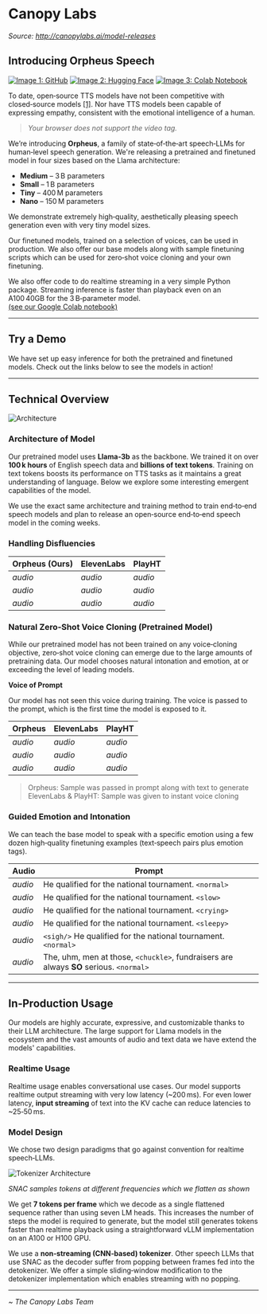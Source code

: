 # Canopy Labs

_Source: <http://canopylabs.ai/model-releases>_

## Introducing Orpheus Speech

[![Image 1: GitHub](https://img.shields.io/badge/github-%23121011.svg?style=for-the-badge&logo=github&logoColor=white)](https://github.com/canopyai/Orpheus-TTS)
[![Image 2: Hugging Face](https://huggingface.co/datasets/huggingface/badges/resolve/main/model-on-hf-md.svg)](https://huggingface.co/canopylabs)
[![Image 3: Colab Notebook](https://colab.research.google.com/assets/colab-badge.svg)](https://colab.research.google.com/drive/1KhXT56UePPUHhqitJNUxq63k-pQomz3N?usp=sharing)

To date, open‑source TTS models have not been competitive with closed‑source models [[1]](https://huggingface.co/spaces/TTS-AGI/TTS-Arena). Nor have TTS models been capable of expressing empathy, consistent with the emotional intelligence of a human.

> _Your browser does not support the video tag._

We’re introducing **Orpheus**, a family of state‑of‑the‑art speech‑LLMs for human‑level speech generation. We're releasing a pretrained and finetuned model in four sizes based on the Llama architecture:

* **Medium** – 3 B parameters
* **Small** – 1 B parameters
* **Tiny** – 400 M parameters
* **Nano** – 150 M parameters

We demonstrate extremely high‑quality, aesthetically pleasing speech generation even with very tiny model sizes.

Our finetuned models, trained on a selection of voices, can be used in production. We also offer our base models along with sample finetuning scripts which can be used for zero‑shot voice cloning and your own finetuning.

We also offer code to do realtime streaming in a very simple Python package. Streaming inference is faster than playback even on an A100 40GB for the 3 B‑parameter model.  
[(see our Google Colab notebook)](https://colab.research.google.com/drive/1xxPpBwI4l_nKUx0J0nzZTtikfqP3UJ6p?usp=sharing)

---

## Try a Demo

We have set up easy inference for both the pretrained and finetuned models. Check out the links below to see the models in action!

---

## Technical Overview

![Architecture](https://canopylabs.ai/assets/images/architecture.png)

### Architecture of Model

Our pretrained model uses **Llama‑3b** as the backbone. We trained it on over **100 k hours** of English speech data and **billions of text tokens**. Training on text tokens boosts its performance on TTS tasks as it maintains a great understanding of language. Below we explore some interesting emergent capabilities of the model.

We use the exact same architecture and training method to train end‑to‑end speech models and plan to release an open‑source end‑to‑end speech model in the coming weeks.

### Handling Disfluencies

| Orpheus (Ours) | ElevenLabs | PlayHT |
|---|---|---|
| _audio_ | _audio_ | _audio_ |
| _audio_ | _audio_ | _audio_ |
| _audio_ | _audio_ | _audio_ |

### Natural Zero‑Shot Voice Cloning (Pretrained Model)

While our pretrained model has not been trained on any voice‑cloning objective, zero‑shot voice cloning can emerge due to the large amounts of pretraining data. Our model chooses natural intonation and emotion, at or exceeding the level of leading models.

**Voice of Prompt**

Our model has not seen this voice during training. The voice is passed to the prompt, which is the first time the model is exposed to it.

| Orpheus | ElevenLabs | PlayHT |
|---|---|---|
| _audio_ | _audio_ | _audio_ |
| _audio_ | _audio_ | _audio_ |
| _audio_ | _audio_ | _audio_ |

> Orpheus: Sample was passed in prompt along with text to generate  
> ElevenLabs & PlayHT: Sample was given to instant voice cloning

### Guided Emotion and Intonation

We can teach the base model to speak with a specific emotion using a few dozen high‑quality finetuning examples (text‑speech pairs plus emotion tags).

| Audio | Prompt |
|---|---|
| _audio_ | He qualified for the national tournament. `<normal>` |
| _audio_ | He qualified for the national tournament. `<slow>` |
| _audio_ | He qualified for the national tournament. `<crying>` |
| _audio_ | He qualified for the national tournament. `<sleepy>` |
| _audio_ | `<sigh/>` He qualified for the national tournament. `<normal>` |
| _audio_ | The, uhm, men at those, `<chuckle>`, fundraisers are always **SO** serious. `<normal>` |

---

## In‑Production Usage

Our models are highly accurate, expressive, and customizable thanks to their LLM architecture. The large support for Llama models in the ecosystem and the vast amounts of audio and text data we have extend the models' capabilities.

### Realtime Usage

Realtime usage enables conversational use cases. Our model supports realtime output streaming with very low latency (~200 ms). For even lower latency, **input streaming** of text into the KV cache can reduce latencies to ~25‑50 ms.

### Model Design

We chose two design paradigms that go against convention for realtime speech‑LLMs.

![Tokenizer Architecture](https://canopylabs.ai/assets/images/tokeniser.png)

_SNAC samples tokens at different frequencies which we flatten as shown_

We get **7 tokens per frame** which we decode as a single flattened sequence rather than using seven LM heads. This increases the number of steps the model is required to generate, but the model still generates tokens faster than realtime playback using a straightforward vLLM implementation on an A100 or H100 GPU.

We use a **non‑streaming (CNN‑based) tokenizer**. Other speech LLMs that use SNAC as the decoder suffer from popping between frames fed into the detokenizer. We offer a simple sliding‑window modification to the detokenizer implementation which enables streaming with no popping.

---

_~ The Canopy Labs Team_
